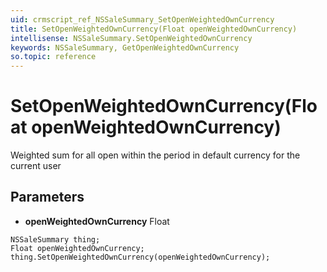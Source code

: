 ```yaml
---
uid: crmscript_ref_NSSaleSummary_SetOpenWeightedOwnCurrency
title: SetOpenWeightedOwnCurrency(Float openWeightedOwnCurrency)
intellisense: NSSaleSummary.SetOpenWeightedOwnCurrency
keywords: NSSaleSummary, GetOpenWeightedOwnCurrency
so.topic: reference
---
```


# SetOpenWeightedOwnCurrency(Float openWeightedOwnCurrency)

Weighted sum for all open within the period in default currency for the current user

## Parameters

* **openWeightedOwnCurrency** Float

```crmscript
NSSaleSummary thing;
Float openWeightedOwnCurrency;
thing.SetOpenWeightedOwnCurrency(openWeightedOwnCurrency);
```

